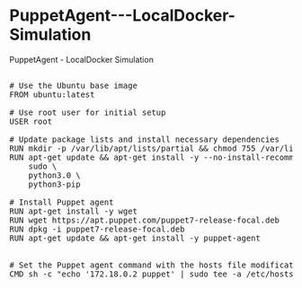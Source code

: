 # PuppetAgent---LocalDocker-Simulation
PuppetAgent - LocalDocker Simulation
<pre>

# Use the Ubuntu base image
FROM ubuntu:latest

# Use root user for initial setup
USER root

# Update package lists and install necessary dependencies
RUN mkdir -p /var/lib/apt/lists/partial && chmod 755 /var/lib/apt/lists/partial
RUN apt-get update && apt-get install -y --no-install-recommends \
    sudo \
    python3.0 \
    python3-pip

# Install Puppet agent
RUN apt-get install -y wget
RUN wget https://apt.puppet.com/puppet7-release-focal.deb
RUN dpkg -i puppet7-release-focal.deb
RUN apt-get update && apt-get install -y puppet-agent


# Set the Puppet agent command with the hosts file modification as the entry point
CMD sh -c "echo '172.18.0.2 puppet' | sudo tee -a /etc/hosts > /dev/null && sudo /opt/puppetlabs/bin/puppet agent --no-daemonize --verbose"
</pre>
